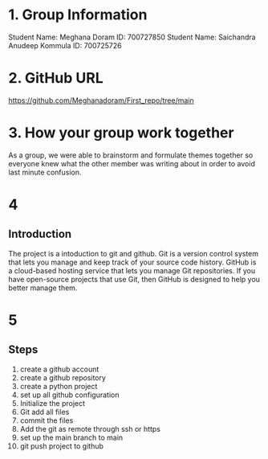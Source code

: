    # 1. Group Information

Student Name: Meghana Doram                                       ID: 700727850
Student Name: Saichandra Anudeep Kommula                          ID: 700725726




   # 2. GitHub URL
    
   https://github.com/Meghanadoram/First_repo/tree/main



   # 3. How your group work together
   
As a group, we were able to brainstorm and formulate themes together so everyone knew what the other member was writing about in order to avoid last minute confusion.

  # 4
  ## Introduction
 The project is a intoduction to git and github. Git is a version control system that lets you manage and keep track of your source code history. GitHub is a cloud-based hosting service that lets you manage Git repositories. If you have open-source projects that use Git, then GitHub is designed to help you better manage them.
  
  
  # 5
  ## Steps
   
1. create a github account
2. create a github repository
3. create a python project
4. set up all github configuration
5. Initialize the project
6. Git add all files
7. commit the files
8. Add the git as remote through ssh or https
9. set up the main branch to main
10. git push project to github
